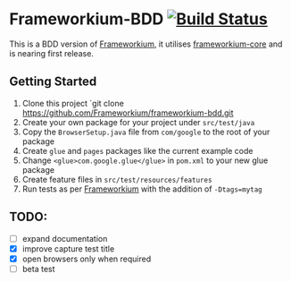 Frameworkium-BDD [![Build Status][status-svg]][status]
======================================================

This is a BDD version of [Frameworkium][frameworkium], it utilises 
[frameworkium-core][core] and is nearing first release.

## Getting Started

1. Clone this project `git clone https://github.com/Frameworkium/frameworkium-bdd.git
2. Create your own package for your project under `src/test/java`
3. Copy the `BrowserSetup.java` file from `com/google` to the root of your package
4. Create `glue` and `pages` packages like the current example code
5. Change `<glue>com.google.glue</glue>` in `pom.xml` to your new glue package
6. Create feature files in `src/test/resources/features`
7. Run tests as per [Frameworkium][frameworkium] with the addition of `-Dtags=mytag`

## TODO:
- [ ] expand documentation
- [x] improve capture test title
- [x] open browsers only when required
- [ ] beta test

[status-svg]: https://travis-ci.org/Frameworkium/frameworkium-bdd.svg?branch=master
[status]: https://travis-ci.org/Frameworkium/frameworkium-bdd
[frameworkium]: https://github.com/Frameworkium/frameworkium
[core]: https://github.com/Frameworkium/frameworkium-core
